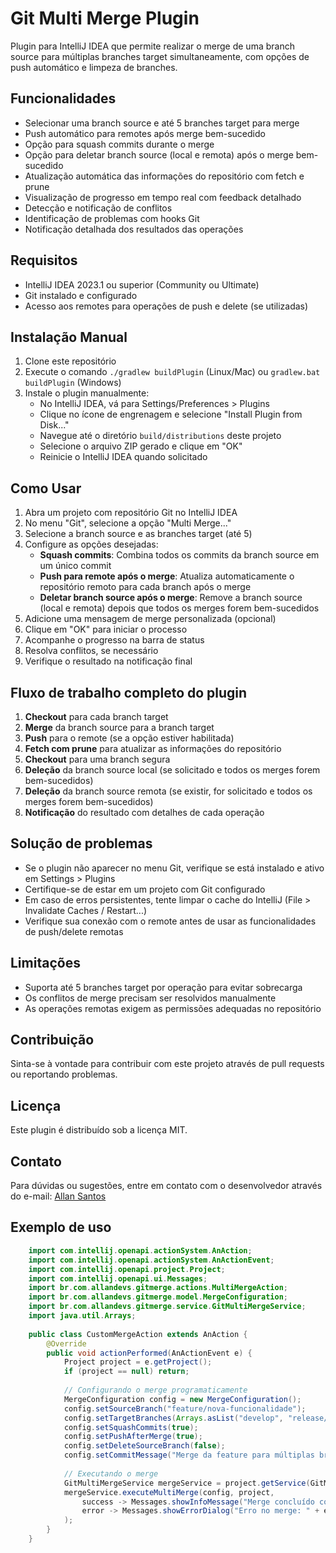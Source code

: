 # Git Multi Merge Plugin

Plugin para IntelliJ IDEA que permite realizar o merge de uma branch source para múltiplas branches target simultaneamente, com opções de push automático e limpeza de branches.

## Funcionalidades

- Selecionar uma branch source e até 5 branches target para merge
- Push automático para remotes após merge bem-sucedido
- Opção para squash commits durante o merge
- Opção para deletar branch source (local e remota) após o merge bem-sucedido
- Atualização automática das informações do repositório com fetch e prune
- Visualização de progresso em tempo real com feedback detalhado
- Detecção e notificação de conflitos
- Identificação de problemas com hooks Git
- Notificação detalhada dos resultados das operações

## Requisitos

- IntelliJ IDEA 2023.1 ou superior (Community ou Ultimate)
- Git instalado e configurado
- Acesso aos remotes para operações de push e delete (se utilizadas)

## Instalação Manual

1. Clone este repositório
2. Execute o comando `./gradlew buildPlugin` (Linux/Mac) ou `gradlew.bat buildPlugin` (Windows)
3. Instale o plugin manualmente:
   - No IntelliJ IDEA, vá para Settings/Preferences > Plugins
   - Clique no ícone de engrenagem e selecione "Install Plugin from Disk..."
   - Navegue até o diretório `build/distributions` deste projeto
   - Selecione o arquivo ZIP gerado e clique em "OK"
   - Reinicie o IntelliJ IDEA quando solicitado

## Como Usar

1. Abra um projeto com repositório Git no IntelliJ IDEA
2. No menu "Git", selecione a opção "Multi Merge..."
3. Selecione a branch source e as branches target (até 5)
4. Configure as opções desejadas:
   - **Squash commits**: Combina todos os commits da branch source em um único commit
   - **Push para remote após o merge**: Atualiza automaticamente o repositório remoto para cada branch após o merge
   - **Deletar branch source após o merge**: Remove a branch source (local e remota) depois que todos os merges forem bem-sucedidos
5. Adicione uma mensagem de merge personalizada (opcional)
6. Clique em "OK" para iniciar o processo
7. Acompanhe o progresso na barra de status
8. Resolva conflitos, se necessário
9. Verifique o resultado na notificação final

## Fluxo de trabalho completo do plugin

1. **Checkout** para cada branch target
2. **Merge** da branch source para a branch target
3. **Push** para o remote (se a opção estiver habilitada)
4. **Fetch com prune** para atualizar as informações do repositório
5. **Checkout** para uma branch segura
6. **Deleção** da branch source local (se solicitado e todos os merges forem bem-sucedidos)
7. **Deleção** da branch source remota (se existir, for solicitado e todos os merges forem bem-sucedidos)
8. **Notificação** do resultado com detalhes de cada operação

## Solução de problemas

- Se o plugin não aparecer no menu Git, verifique se está instalado e ativo em Settings > Plugins
- Certifique-se de estar em um projeto com Git configurado
- Em caso de erros persistentes, tente limpar o cache do IntelliJ (File > Invalidate Caches / Restart...)
- Verifique sua conexão com o remote antes de usar as funcionalidades de push/delete remotas

## Limitações

- Suporta até 5 branches target por operação para evitar sobrecarga
- Os conflitos de merge precisam ser resolvidos manualmente
- As operações remotas exigem as permissões adequadas no repositório

## Contribuição

Sinta-se à vontade para contribuir com este projeto através de pull requests ou reportando problemas.

## Licença

Este plugin é distribuído sob a licença MIT.

## Contato

Para dúvidas ou sugestões, entre em contato com o desenvolvedor através do e-mail: [Allan Santos](mailto:allannascimentodossantos@gmail.com)

## Exemplo de uso

```java
    import com.intellij.openapi.actionSystem.AnAction;
    import com.intellij.openapi.actionSystem.AnActionEvent;
    import com.intellij.openapi.project.Project;
    import com.intellij.openapi.ui.Messages;
    import br.com.allandevs.gitmerge.actions.MultiMergeAction;
    import br.com.allandevs.gitmerge.model.MergeConfiguration;
    import br.com.allandevs.gitmerge.service.GitMultiMergeService;
    import java.util.Arrays;
    
    public class CustomMergeAction extends AnAction {
        @Override
        public void actionPerformed(AnActionEvent e) {
            Project project = e.getProject();
            if (project == null) return;
            
            // Configurando o merge programaticamente
            MergeConfiguration config = new MergeConfiguration();
            config.setSourceBranch("feature/nova-funcionalidade");
            config.setTargetBranches(Arrays.asList("develop", "release/1.0", "hotfix/urgent-fix"));
            config.setSquashCommits(true);
            config.setPushAfterMerge(true);
            config.setDeleteSourceBranch(false);
            config.setCommitMessage("Merge da feature para múltiplas branches");
            
            // Executando o merge
            GitMultiMergeService mergeService = project.getService(GitMultiMergeService.class);
            mergeService.executeMultiMerge(config, project, 
                success -> Messages.showInfoMessage("Merge concluído com sucesso!", "Multi Merge"),
                error -> Messages.showErrorDialog("Erro no merge: " + error, "Multi Merge Error")
            );
        }
    }
```